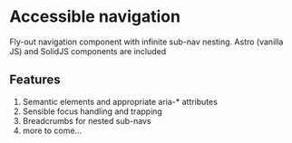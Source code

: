 # Accessible navigation

Fly-out navigation component with infinite sub-nav nesting.
Astro (vanilla JS) and SolidJS components are included

## Features

1. Semantic elements and appropriate aria-\* attributes
2. Sensible focus handling and trapping
3. Breadcrumbs for nested sub-navs
4. more to come...
